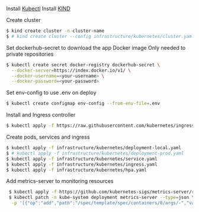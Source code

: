 Install [Kubectl](https://kubernetes.io/docs/tasks/tools/)
Install [KIND](https://kind.sigs.k8s.io/docs/user/quick-start/)

Create cluster

```bash
$ kind create cluster -n cluster-name
$ # kind create cluster --config infrastructure/kubernetes/cluster.yaml
```

Set dockerhub-secret to download the app Docker image
Only needed to private repositories

```bash
$ kubectl create secret docker-registry dockerhub-secret \
  --docker-server=https://index.docker.io/v1/ \
  --docker-username=<your-username> \
  --docker-password=<your-password>
```

Set env-config to use .env on deploy

```bash
$ kubectl create configmap env-config --from-env-file=.env
```

Install and Ingress controller

```bash
$ kubectl apply -f https://raw.githubusercontent.com/kubernetes/ingress-nginx/main/deploy/static/provider/kind/deploy.yaml
```

Create pods, services and ingress

```bash
$ kubectl apply -f infrastructure/kubernetes/deployment-local.yaml
$ # kubectl apply -f infrastructure/kubernetes/deployment-prod.yaml
$ kubectl apply -f infrastructure/kubernetes/service.yaml
$ kubectl apply -f infrastructure/kubernetes/ingress.yaml
$ kubectl apply -f infrastructure/kubernetes/hpa.yaml
```

Add metrics-server to monitoring resources

```bash
 $ kubectl apply -f https://github.com/kubernetes-sigs/metrics-server/releases/download/v0.5.0/components.yaml
 $ kubectl patch -n kube-system deployment metrics-server --type=json \
  -p '[{"op":"add","path":"/spec/template/spec/containers/0/args/-","value":"--kubelet-insecure-tls"}]'
```
